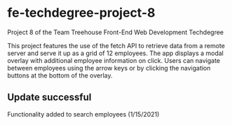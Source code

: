 # fe-techdegree-project-8
Project 8 of the Team Treehouse Front-End Web Development Techdegree

This project features the use of the fetch API to retrieve data from a remote server and serve it up as a grid of 12 employees. The app displays a modal overlay with additional employee information on click. Users can navigate between employees using the arrow keys or by clicking the navigation buttons at the bottom of the overlay.

## Update successful
Functionality added to search employees (1/15/2021)
